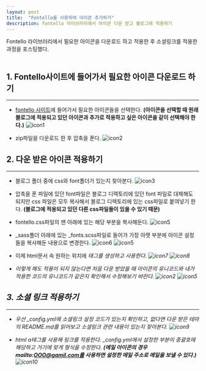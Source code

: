 ```yaml
---
layout: post
title:  "Fontello를 사용하여 아이콘 추가하기"
description: fontello 라이브러리에서 아이콘 다운 받고 블로그에 적용하기
---
```

Fontello 라이브러리에서 필요한 아이콘을 다운로드 하고 적용한 후 소셜링크를 적용한 과정을 포스팅했다.
<br><br>

## 1. Fontello사이트에 들어가서 필요한 아이콘 다운로드 하기
<hr>

- [fontello 사이트](https://fontello.com)에 들어가서 필요한 아이콘들을 선택한다.
**(아이콘을 선택할 때 원래 블로그에 적용되고 있던 아이콘과 추가로 적용하고 싶은 아이콘을 같이 선택해야 한다.)**
![icon1](../../images/icon1.png)

- zip파일을 다운로드 한 후 압축을 푼다.
![icon2](../../images/icon4.png)

## 2. 다운 받은 아이콘 적용하기
<hr>

- 블로그 폴더 중에 css와 font폴더가 있는지 찾아본다.
![icon3](../../images/icon3.png)

- 압축을 푼 파일에 있던 font파일은 블로그 디렉토리에 있던 font 파일로 대체해도 되지만
css 파일은 모두 복사해서 블로그 디렉토리에 있는 css파일로 붙여넣기 한다.
**(블로그에 적용되고 있던 다른 css파일들이 있을 수 있기 때문)**

- fontello.css파일의 맨 아래에 있는 해당 부분을 복사해둔다.
![icon5](../../images/icon5.png)

- _sass폴더 아래에 있는 _fonts.scss파일로 들어가 가장 아랫 부분에 아이콘 설정들을 복사해둔 내용으로 변경한다.
![icon6](../../images/icon6.png) ![icon5](../../images/icon5.png)

- 이제 html문서 속 원하는 위치에 <i>태그를 생성하고 사용한다.
![icon7](../../images/icon7.png)
![icon8](../../images/icon8.png)

- 이렇게 해도 적용이 되지 않는다면 처음 다운 받았을 때 아이콘의 유니코드와 내가 적용한 코드의 유니코드가 같은지 확인해서 수정해보기 바란다.
![icon2](../../images/icon2.png)
![icon5](../../images/icon5.png)

## 3. 소셜 링크 적용하기
<hr>

- 우선 _config.yml에 소셜링크 설정 코드가 있는지 확인하고, 없다면 다운 받은 테마의 README.md를 읽어보고 소셜링크 관련 내용이 있는지 찾아본다.
![icon9](../../images/icon9.png)

- html a태그를 사용해 링크를 적용한다. _config.yml에서 설정한 부분이 중괄호에 해당하고
거기에 맞게 형식을 수정한다. **(메일 아이콘의 경우 mailto:OOO@gamil.com를 사용하면 설정한 메일 주소로 메일을 보낼 수 있다.)**
![icon10](../../images/icon10.png)